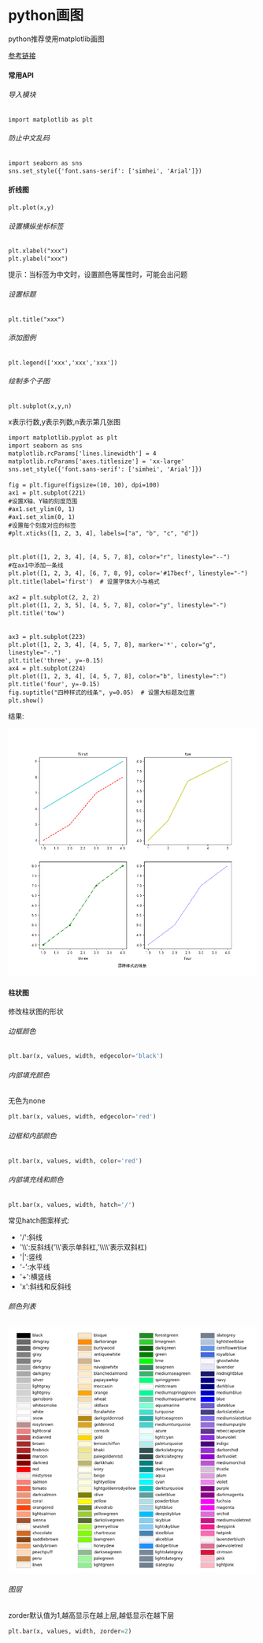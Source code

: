 # python画图
python推荐使用matplotlib画图

[参考链接](https://blog.csdn.net/weixin_41558411/article/details/115582012?ops_request_misc=&request_id=&biz_id=102&utm_term=python%E7%94%BB%E5%9B%BE&utm_medium=distribute.pc_search_result.none-task-blog-2~all~sobaiduweb~default-0-115582012.142^v96^pc_search_result_base8&spm=1018.2226.3001.4187)

#### 常用API
###### 导入模块
```
import matplotlib as plt
```
###### 防止中文乱码
```
import seaborn as sns
sns.set_style({'font.sans-serif': ['simhei', 'Arial']})
```
#### 折线图
```
plt.plot(x,y)
```
###### 设置横纵坐标标签
```
plt.xlabel("xxx")
plt.ylabel("xxx")
```
提示：当标签为中文时，设置颜色等属性时，可能会出问题
###### 设置标题
```
plt.title("xxx")
```
###### 添加图例
```
plt.legend(['xxx','xxx','xxx'])
```
###### 绘制多个子图
```
plt.subplot(x,y,n)
```
x表示行数,y表示列数,n表示第几张图
```
import matplotlib.pyplot as plt
import seaborn as sns
matplotlib.rcParams['lines.linewidth'] = 4
matplotlib.rcParams['axes.titlesize'] = 'xx-large'
sns.set_style({'font.sans-serif': ['simhei', 'Arial']})

fig = plt.figure(figsize=(10, 10), dpi=100)
ax1 = plt.subplot(221)
#设置X轴、Y轴的刻度范围
#ax1.set_ylim(0, 1)
#ax1.set_xlim(0, 1)
#设置每个刻度对应的标签
#plt.xticks([1, 2, 3, 4], labels=["a", "b", "c", "d"])


plt.plot([1, 2, 3, 4], [4, 5, 7, 8], color="r", linestyle="--")
#在ax1中添加一条线
plt.plot([1, 2, 3, 4], [6, 7, 8, 9], color='#17becf', linestyle="-")
plt.title(label='first')  # 设置字体大小与格式

ax2 = plt.subplot(2, 2, 2)
plt.plot([1, 2, 3, 5], [4, 5, 7, 8], color="y", linestyle="-")
plt.title('tow')


ax3 = plt.subplot(223)
plt.plot([1, 2, 3, 4], [4, 5, 7, 8], marker='*', color="g", linestyle="-.")
plt.title('three', y=-0.15)  
ax4 = plt.subplot(224)
plt.plot([1, 2, 3, 4], [4, 5, 7, 8], color="b", linestyle=":")
plt.title('four', y=-0.15)  
fig.suptitle("四种样式的线条", y=0.05)  # 设置大标题及位置
plt.show()
```
结果:

![image](assets/python%E7%94%BB%E5%9B%BE/d0ecfb9b-8a58-4620-970c-d2f3e519ee62.png)

#### 柱状图

修改柱状图的形状

###### 边框颜色

```py
plt.bar(x, values, width, edgecolor='black')
```

###### 内部填充颜色

无色为none

```py
plt.bar(x, values, width, edgecolor='red') 
```

###### 边框和内部颜色

```python
plt.bar(x, values, width, color='red') 
```

###### 内部填充线和颜色

```py
plt.bar(x, values, width, hatch='/') 
```

常见hatch图案样式:

- '/':斜线
- '\\\\':反斜线('\\\\'表示单斜杠,'\\\\\\\\'表示双斜杠)
- '|':竖线
- '-':水平线
- '+':横竖线
- 'x':斜线和反斜线

###### 颜色列表

![image-20241006044713471](assets/python%E7%94%BB%E5%9B%BE/image-20241006044713471.png)

###### 图层

zorder默认值为1,越高显示在越上层,越低显示在越下层

```py
plt.bar(x, values, width, zorder=2) 
```


